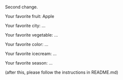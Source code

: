 

Second change.



Your favorite fruit: Apple

Your favorite city: ...

Your favorite vegetable: ...

Your favorite color: ...

Your favorite icecream: ...

Your favorite season: ...


(after this, please follow the instructions in README.md)


